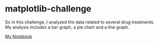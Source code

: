 # matplotlib-challenge


So in this challenge, I analyzed the data related to several drug treatments. My analysis includes a bar graph, a pie chart and a line graph.

[My Notebook](notebook_name.ipynb) 
